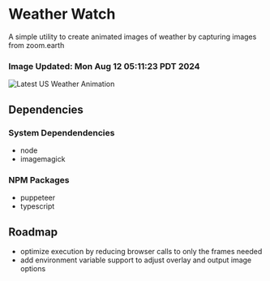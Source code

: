 # Weather Watch

A simple utility to create animated images of weather by capturing images from zoom.earth

### Image Updated: Mon Aug 12 05:11:23 PDT 2024

![Latest US Weather Animation](animations/2024-08-12.webp)

## Dependencies
### System Dependendencies
* node
* imagemagick
### NPM Packages
* puppeteer
* typescript

## Roadmap
* optimize execution by reducing browser calls to only the frames needed
* add environment variable support to adjust overlay and output image options
